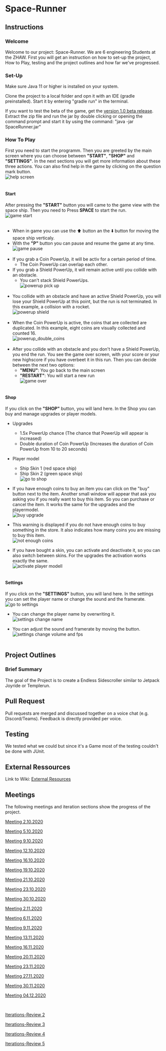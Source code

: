 # Space-Runner
## Instructions
### Welcome
Welcome to our project: Space-Runner. We are 6 engineering Students at the ZHAW. First you will get an instruction on how to set-up the project, How to Play, testing and the project outlines and how far we've progressed.

### Set-Up
Make sure Java 11 or higher is installed on your system.

Clone the project to a local folder and opn it with an IDE (gradle preinstalled).
Start it by entering "gradle run" in the terminal.

If you want to test the beta of the game, get the [version 1.0 beta release](https://github.zhaw.ch/islermic/PM3-HS20-IT19a_WIN-Team03/releases).
Extract the zip file and run the jar by double clicking or opening the command prompt and start it by using the command: "java -jar SpaceRunner.jar"

### How To Play
First you need to start the programm. Then you are greeted by the main screen where you can choose between **"START"**, **"SHOP"** and **"SETTINGS"**. In the next sections you will get more information about these three actions. You can also find help in the game by clicking on the question mark button. <br/>
![help screen](https://github.zhaw.ch/islermic/PM3-HS20-IT19a_WIN-Team03/blob/master/instruction_resources/help_screen.gif) <br/> <br/>

#### Start
After pressing the **"START"** button you will came to the game view  with the space ship. Then you need to Press **SPACE** to start the run. <br/>
![game start](https://github.zhaw.ch/islermic/PM3-HS20-IT19a_WIN-Team03/blob/master/instruction_resources/game_start.gif) <br/> <br/>
* When in game you can use the :arrow_up: button an the :arrow_down: button for moving the space ship verticaly.<br/>
* With the **"P"** button you can pause and resume the game at any time. <br/>
![game pause](https://github.zhaw.ch/islermic/PM3-HS20-IT19a_WIN-Team03/blob/master/instruction_resources/game_pause.gif) <br/> <br/>
* If you grab a Coin PowerUp, it will be activ for a certain period of time. <br/>
  * The Coin PowerUp can overlap each other.
* If you grab a Shield PowerUp, it will remain active until you collide with an obstacle. <br/>
  * You can't stack Shield PowerUps. <br/>
![powerup pick up](https://github.zhaw.ch/islermic/PM3-HS20-IT19a_WIN-Team03/blob/master/instruction_resources/powerup_pick_up.gif) <br/> <br/>
* You collide with an obstacle and have an active Shield PowerUp, you will lose your Shield PowerUp at this point, but the run is not terminated. In this example, a collision with a rocket. <br/>
![powerup shield](https://github.zhaw.ch/islermic/PM3-HS20-IT19a_WIN-Team03/blob/master/instruction_resources/powerup_shield.gif) <br/> <br/>
* When the Coin PowerUp is active, the coins that are collected are duplicated. In this example, eight coins are visually collected and counted 16. <br/>
![powerup_double_coins](https://github.zhaw.ch/islermic/PM3-HS20-IT19a_WIN-Team03/blob/master/instruction_resources/powerup_double_coins.gif) <br/> <br/>
* After you collide with an obstacle and you don't have a Shield PowerUp, you end the run. You see the game over screen, with your score or your new highscore if you have overbeet it in this run. Then you can decide between the next two options: <br/>
  * **"MENU"**: You go back to the main screen <br/>
  * **"RESTART"**: You will start a new run <br/>
![game over](https://github.zhaw.ch/islermic/PM3-HS20-IT19a_WIN-Team03/blob/master/instruction_resources/game_over.PNG) <br/> <br/>

#### Shop
If you click on the **"SHOP"** button, you will land here. In the Shop you can buy and manage upgrades or player models.
* Upgrades
  * 1.5x PowerUp chance (The chance that PowerUp will appear is increased)
  * Double duration of Coin PowerUp (Increases the duration of Coin PowerUp from 10 to 20 seconds)
* Player model
  * Ship Skin 1 (red space ship)
  * Ship Skin 2 (green space ship) <br/>
![go to shop](https://github.zhaw.ch/islermic/PM3-HS20-IT19a_WIN-Team03/blob/master/instruction_resources/shop.gif) <br/>

* If you have enough coins to buy an item you can click on the "buy" button next to the item. Another small window will appear that ask you asking you if you really want to buy this item. So you can purchase  or cancel the item. It works the same for the upgrades and the playermodel. <br/>
![buy upgrade](https://github.zhaw.ch/islermic/PM3-HS20-IT19a_WIN-Team03/blob/master/instruction_resources/shop_upgarde_buy.gif) <br/>

* This warning is displayed if you do not have enough coins to buy something in the store. It also indicates how many coins you are missing to buy this item.<br/>
![not enough coins](https://github.zhaw.ch/islermic/PM3-HS20-IT19a_WIN-Team03/blob/master/instruction_resources/shop_not_enough_coins.PNG) <br/>
  
* If you have bought a skin, you can activate and deactivate it, so you can also switch between skins. For the upgrades the activation works exactly the same. <br/>
![activate player modell](https://github.zhaw.ch/islermic/PM3-HS20-IT19a_WIN-Team03/blob/master/instruction_resources/shop_player_model_activate.gif) <br/> <br/>

#### Settings
If you click on the **"SETTINGS"** button, you will land here. In the settings you can set the player name or change the sound and the framerate. <br/>
![go to settings](https://github.zhaw.ch/islermic/PM3-HS20-IT19a_WIN-Team03/blob/master/instruction_resources/settings.gif) <br/>

* You can change the player name by overwriting it. <br/>
![settings change name](https://github.zhaw.ch/islermic/PM3-HS20-IT19a_WIN-Team03/blob/master/instruction_resources/settings_change_name.gif) <br/>

* You can adjust the sound and framerate by moving the button. <br/>
![settings change volume and fps](https://github.zhaw.ch/islermic/PM3-HS20-IT19a_WIN-Team03/blob/master/instruction_resources/settings_chnage_volume_and_fps.gif) <br/> <br/>

## Project Outlines
### Brief Summary
The goal of the Project is to create a Endless Sidescroller similar to Jetpack Joyride or Templerun. 

## Pull Request
Pull requests are merged and discussed together on a voice chat (e.g. Discord/Teams). Feedback is directly provided per voice.

## Testing
We tested what we could but since it's a Game most of the testing couldn't be done with JUnit.

## External Ressources
Link to Wiki:
[External Resources](https://github.zhaw.ch/islermic/PM3-HS20-IT19a_WIN-Team03/wiki/External-Resources)

## Meetings
The following meetings and iteration sections show the progress of the project. 

[Meeting 2.10.2020](https://github.zhaw.ch/islermic/PM3-HS20-IT19a_WIN-Team03/issues/2)

[Meeting 5.10.2020](https://github.zhaw.ch/islermic/PM3-HS20-IT19a_WIN-Team03/issues/3)

[Meeting 9.10.2020](https://github.zhaw.ch/islermic/PM3-HS20-IT19a_WIN-Team03/issues/4)

[Meeting 12.10.2020](https://github.zhaw.ch/islermic/PM3-HS20-IT19a_WIN-Team03/issues/6)

[Meeting 16.10.2020](https://github.zhaw.ch/islermic/PM3-HS20-IT19a_WIN-Team03/issues/7)

[Meeting 19.10.2020](https://github.zhaw.ch/islermic/PM3-HS20-IT19a_WIN-Team03/issues/8)

[Meeting 21.10.2020](https://github.zhaw.ch/islermic/PM3-HS20-IT19a_WIN-Team03/issues/9)

[Meeting 23.10.2020](https://github.zhaw.ch/islermic/PM3-HS20-IT19a_WIN-Team03/issues/10)

[Meeting 30.10.2020](https://github.zhaw.ch/islermic/PM3-HS20-IT19a_WIN-Team03/issues/53)

[Meeting 2.11.2020](https://github.zhaw.ch/islermic/PM3-HS20-IT19a_WIN-Team03/issues/66)

[Meeting 6.11.2020](https://github.zhaw.ch/islermic/PM3-HS20-IT19a_WIN-Team03/issues/93)

[Meeting 9.11.2020](https://github.zhaw.ch/islermic/PM3-HS20-IT19a_WIN-Team03/issues/100)

[Meeting 13.11.2020](https://github.zhaw.ch/islermic/PM3-HS20-IT19a_WIN-Team03/issues/109)

[Meeting 16.11.2020](https://github.zhaw.ch/islermic/PM3-HS20-IT19a_WIN-Team03/issues/130)

[Meeting 20.11.2020](https://github.zhaw.ch/islermic/PM3-HS20-IT19a_WIN-Team03/issues/121)

[Meeting 23.11.2020](https://github.zhaw.ch/islermic/PM3-HS20-IT19a_WIN-Team03/issues/131)

[Meeting 27.11.2020](https://github.zhaw.ch/islermic/PM3-HS20-IT19a_WIN-Team03/issues/132)

[Meeting 30.11.2020](https://github.zhaw.ch/islermic/PM3-HS20-IT19a_WIN-Team03/issues/135)

[Meeting 04.12.2020](https://github.zhaw.ch/islermic/PM3-HS20-IT19a_WIN-Team03/issues/136)

<br/>

[Iterations-Review 2](https://github.zhaw.ch/islermic/PM3-HS20-IT19a_WIN-Team03/issues/5)

[Iterations-Review 3](https://github.zhaw.ch/islermic/PM3-HS20-IT19a_WIN-Team03/issues/33)

[Iterations-Review 4](https://github.zhaw.ch/islermic/PM3-HS20-IT19a_WIN-Team03/issues/97)

[Iterations-Review 5](https://github.zhaw.ch/islermic/PM3-HS20-IT19a_WIN-Team03/issues/127)




